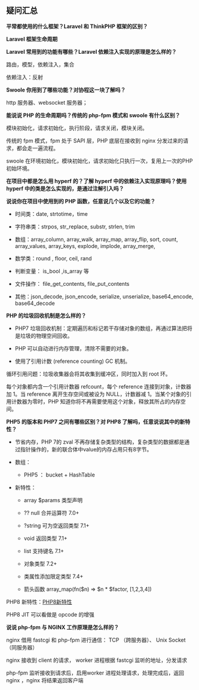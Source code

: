 ## 疑问汇总



**平常都使用的什么框架？Laravel 和 ThinkPHP 框架的区别？** 



**Laravel 框架生命周期**





**Laravel 常用到的功能有哪些？Laravel 依赖注入实现的原理是怎么样的？**

路由，模型，依赖注入，集合

依赖注入：反射



**Swoole 你用到了哪些功能？对协程这一块了解吗？**

http 服务器、websocket 服务器；



**能说说 PHP 的生命周期吗？传统的 php-fpm 模式和 swoole 有什么区别？**

模块初始化，请求初始化，执行阶段，请求关闭，模块关闭。

传统的 fpm 模式，fpm 处于 SAPI 层，PHP 底层在接收到 nginx 分发过来的请求，都会走一遍流程。

swoole 在环境初始化，模块初始化，请求初始化只执行一次，复用上一次的PHP初始环境。



**在项目中都是怎么用 hyperf 的？了解 hyperf 中的依赖注入实现原理吗？使用 hyperf 中的类是怎么实现的，是通过注解引入吗？**







**说说你在项目中使用到的 PHP 函数，任意说几个以及它的功能？**

- 时间类：date, strtotime，time

- 字符串类：strpos, str_replace, substr, strlen, trim

- 数组：array_column, array_walk, array_map, array_flip, sort, count, array_values, array_keys, explode, implode, array_merge,

- 数学类：round , floor, ceil, rand

- 判断变量： is_bool ,is_array 等

- 文件操作： file_get_contents, file_put_contents

- 其他：json_decode, json_encode, serialize, unserialize, base64_encode, base64_decode





**PHP 的垃圾回收机制是怎么样的？**

- PHP7 垃圾回收机制：定期遍历和标记若干存储对象的数组，再通过算法把将是垃圾的物理空间回收。
- PHP 可以自动进行内存管理，清除不需要的对象。 

- 使用了引用计数 (reference counting) GC 机制。

循环引用问题：垃圾收集器会将其收集到缓冲区，同时加入到 root 环。

每个对象都内含一个引用计数器 refcount，每个 reference 连接到对象，计数器加 1。当 reference 离开生存空间或被设为 NULL，计数器减 1。当某个对象的引用计数器为零时，PHP 知道你将不再需要使用这个对象，释放其所占的内存空间。



**PHP5 的版本和 PHP7 之间有哪些区别？对 PHP8 了解吗，任意说说其中的新特性？**

- 节省内存，PHP 7的 zval 不再存储复杂类型的结构，复杂类型的数据都是通过指针操作的，新的联合体中value的内存占用只有8字节。

- 数组：

  - PHP5 ： bucket + HashTable

- 新特性：

  - array $params 类型声明

  - ?? null 合并运算符 7.0+

  - ?string 可为空返回类型 7.1+

  - void 返回类型 7.1+

  - list 支持键名 7.1+

  - 对象类型 7.2+

  - 类属性添加限定类型 7.4+

  - 箭头函数 array_map(fn($n) => $n * $factor, [1,2,3,4])

    

PHP8 新特性：[PHP8新特性](php8.md)

PHP8 JIT 可以看做是 opcode 的增强





**说说 php-fpm 与 NGINX 工作原理是怎么样的？**

nginx 借用 fastcgi 和 php-fpm 进行通信： TCP （跨服务器）、 Unix Socket （同服务器）

nginx 接收到 client 的请求， worker 进程根据 fastcgi 监听的地址，分发请求

php-fpm 监听接收到请求后，启用worker 进程处理请求，处理完成后，返回nginx ，nginx 将结果返回客户端